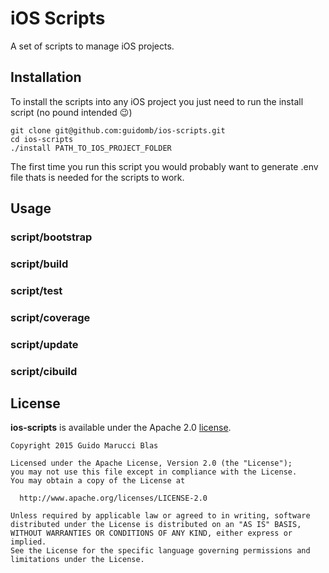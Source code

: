 # iOS Scripts

A set of scripts to manage iOS projects.

## Installation

To install the scripts into any iOS project you just need to run the install script (no pound intended :wink:)

```
git clone git@github.com:guidomb/ios-scripts.git
cd ios-scripts
./install PATH_TO_IOS_PROJECT_FOLDER
```

The first time you run this script you would probably want to generate .env file thats is needed for the scripts
to work.

## Usage

### script/bootstrap

### script/build

### script/test

### script/coverage

### script/update

### script/cibuild

## License

**ios-scripts** is available under the Apache 2.0 [license](https://raw.githubusercontent.com/guidomb/ios-scripts/master/LICENSE).

    Copyright 2015 Guido Marucci Blas

    Licensed under the Apache License, Version 2.0 (the "License");
    you may not use this file except in compliance with the License.
    You may obtain a copy of the License at

      http://www.apache.org/licenses/LICENSE-2.0

    Unless required by applicable law or agreed to in writing, software
    distributed under the License is distributed on an "AS IS" BASIS,
    WITHOUT WARRANTIES OR CONDITIONS OF ANY KIND, either express or implied.
    See the License for the specific language governing permissions and
    limitations under the License.

